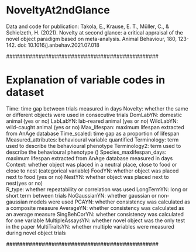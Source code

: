 # NoveltyAt2ndGlance
Data and code for publication: Takola, E., Krause, E. T., Müller, C., &amp; Schielzeth, H. (2021). Novelty at second glance: a critical appraisal of the novel object paradigm based on meta-analysis. Animal Behaviour, 180, 123-142. doi: 10.1016/j.anbehav.2021.07.018



###############################################
# Explanation of variable codes in dataset

Time: time gap between trials measured in days
Novelty: whether the same or different objects were used in consecutive trials
DomLabYN: domestic animal (yes or no)
LabLabYN: lab-reared animal (yes or no)
 WildLabYN: wild-caught animal (yes or no)
 Max_lifespan: maximum lifespan extracted from AnAge database
 Time_scaled: time gap as a proportion of lifespan
 Measured_attributes: behavioural variable quantified
 Terminology: term used to describe the behavioural phenotype
 Terminology2: term used to describe the behavioural phenotype ()
 Species_maxlifespan_days: maximum lifespan extracted from AnAge database measured in days
 Context: whether object was placed in a neutral place, close to food or close to nest (categorical variable)
 FoodYN: whether object was placed next to food (yes or no)
 NestYN: whether object was placed next to nest(yes or no)	
 R_type: whether repeatability or correlation was used 
 LongTermYN: long or short term between trials
 NoGaussianYN: whether gaussian or non-gaussian models were used
 PCAYN: whether consistency was calculated as a composite measure
 AverageYN: whether consistency was calculated as an average measure
 SingBehCorYN: whether consistency was calculated for one variable
 MultipleAssaysYN: whether novel object was the only test in the paper
 MultiTraitsYN: whether multiple variables were measured during novel object trials

###############################################
